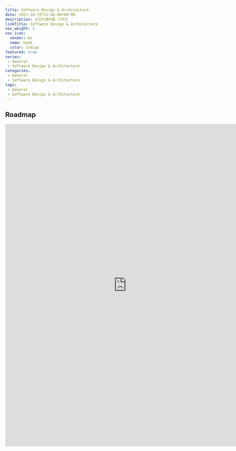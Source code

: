 ```yaml
---
title: Software Design & Architecture
date: 2023-10-15T12:46:00+09:00
description: 소프트웨어를 디자인
linkTitle: Software Design & Architecture
nav_weight: 3
nav_icon:
  vendor: bs
  name: book
  color: indigo
featured: true
series:  
 - General
 - Software Design & Architecture
categories:
 - General
 - Software Design & Architecture
tags:
 - General
 - Software Design & Architecture
---
```

## Roadmap
<p align="center">
<iframe width="768" height="1024" src="https://roadmap.sh/software-design-architecture?s=652b754df43a58c923ce9d26" frameborder="0" allow="accelerometer; autoplay; encrypted-media; gyroscope; picture-in-picture" allowfullscreen></iframe>
</p>